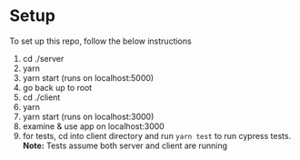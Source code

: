 # Setup

To set up this repo, follow the below instructions

1. cd ./server
2. yarn
3. yarn start (runs on localhost:5000)
4. go back up to root
5. cd ./client
6. yarn
7. yarn start (runs on localhost:3000)
8. examine & use app on localhost:3000
9. for tests, cd into client directory and run `yarn test` to run cypress tests. **Note:** Tests assume both server and client are running
